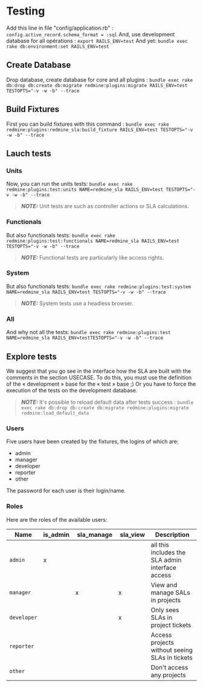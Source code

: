 # Testing
Add this line in file "config/application.rb" : `config.active_record.schema_format = :sql`
And, use development database for all opérations : `export RAILS_ENV=test`
And yet: `bundle exec rake db:environment:set RAILS_ENV=test`

## Create Database
Drop database, create database for core and all plugins : `bundle exec rake db:drop db:create db:migrate redmine:plugins:migrate RAILS_ENV=test TESTOPTS="-v -w -b" --trace`

## Build Fixtures
First you can build fixtures with this command : `bundle exec rake redmine:plugins:redmine_sla:build_fixture RAILS_ENV=test TESTOPTS="-v -w -b" --trace`

## Lauch tests

### Units
Now, you can run the units tests: `bundle exec rake redmine:plugins:test:units NAME=redmine_sla RAILS_ENV=test TESTOPTS="-v -w -b" --trace`

> **_NOTE:_** Unit tests are such as controller actions or SLA calculations.

### Functionals
But also functionals tests: `bundle exec rake redmine:plugins:test:functionals NAME=redmine_sla RAILS_ENV=test TESTOPTS="-v -w -b" --trace`

> **_NOTE:_** Functional tests are particularly like access rights.

### System
But also functionals tests: `bundle exec rake redmine:plugins:test:system NAME=redmine_sla RAILS_ENV=test TESTOPTS="-v -w -b" --trace`

> **_NOTE:_** System tests use a headless browser.

### All
And why not all the tests: `bundle exec rake redmine:plugins:test NAME=redmine_sla RAILS_ENV=testTESTOPTS="-v -w -b" --trace`

## Explore tests
We suggest that you go see in the interface how the SLA are built with the comments in the section USECASE. To do this, you must use the definition of the « development » base for the « test » base ;) Or you have to force the execution of the tests on the development database.

> **_NOTE:_** It's possible to reload default data after tests success : `bundle exec rake db:drop db:create db:migrate redmine:plugins:migrate redmine:load_default_data`

### Users
Five users have been created by the fixtures, the logins of which are:
- admin
- manager
- developer
- reporter
- other
  
The password for each user is their login/name.

### Roles
Here are the roles of the available users:

| Name        | is_admin  | sla_manage  | sla_view  | Description |
|-------------|-----------|-------------|-----------|-------------|
| `admin`     |     x     |             |           | all this includes the SLA admin interface access |
| `manager`   |           |      x      |     x     | View and manage SALs in projects                 |
| `developer` |           |             |     x     | Only sees SLAs in project tickets                |
| `reporter`  |           |             |           | Access projects without seeing SLAs in tickets   |
| `other`     |           |             |           | Don't access any projects             |
